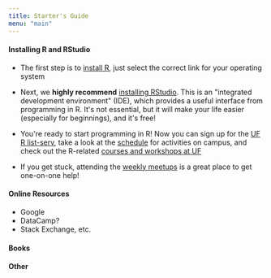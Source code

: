 ```yaml
---
title: Starter's Guide
menu: "main"
---
```


#### Installing R and RStudio

- The first step is to [install R](https://www.r-project.org/), just select the correct link for your operating system

- Next, we **highly recommend** [installing RStudio](https://www.rstudio.com/). This is an "integrated development environment" (IDE), which provides a useful interface from programming in R. It's not essential, but it will make your life easier (especially for beginnings), and it's free!

- You're ready to start programming in R! Now you can sign up for the [UF R list-serv](../listserv), take a look at the [schedule](../schedule) for activities on campus, and check out the R-related [courses and workshops at UF](../courses)

- If you get stuck, attending the [weekly meetups](../meetups) is a great place to get one-on-one help!

#### Online Resources
- Google
- DataCamp?
- Stack Exchange, etc.


#### Books


#### Other
